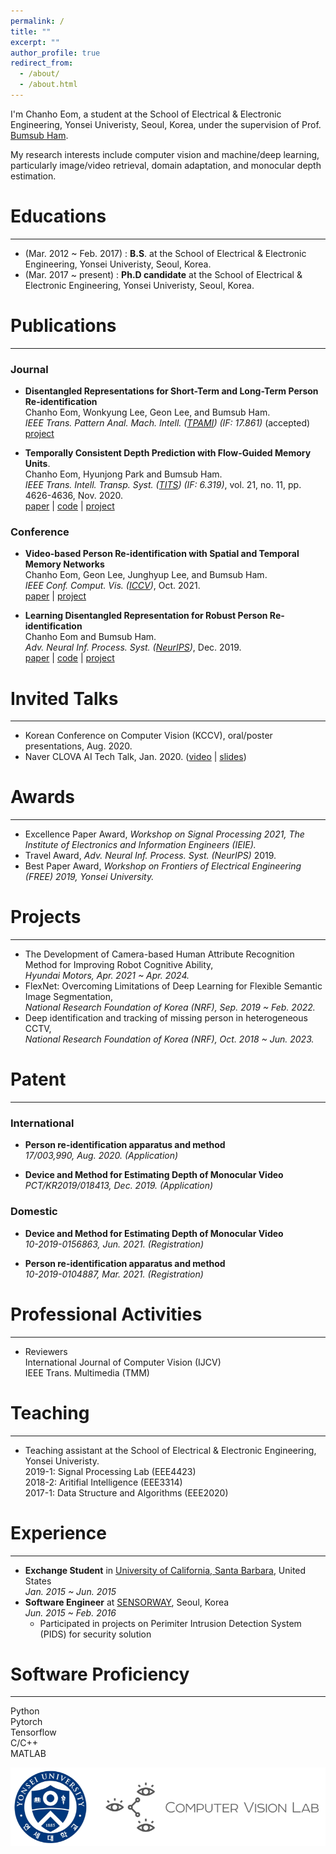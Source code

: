 ```yaml
---
permalink: /
title: ""
excerpt: ""
author_profile: true
redirect_from: 
  - /about/
  - /about.html
---
```


<!--![cheom](../images/cheom_zermatt_pointing.jpeg)-->

I'm Chanho Eom, a student at the School of Electrical & Electronic Engineering, Yonsei Univeristy, Seoul, Korea, under the supervision of Prof. [Bumsub Ham](https://cvlab.yonsei.ac.kr). 

My research interests include computer vision and machine/deep learning, particularly image/video retrieval, domain adaptation, and monocular depth estimation.

# Educations
_________________
* (Mar. 2012 ~ Feb. 2017) : **B.S**. at the School of Electrical & Electronic Engineering, Yonsei Univeristy, Seoul, Korea.
* (Mar. 2017 ~ present)   : **Ph.D candidate** at the School of Electrical & Electronic Engineering, Yonsei Univeristy, Seoul, Korea.

# Publications
_________________
### Journal
* **Disentangled Representations for Short-Term and Long-Term Person Re-identification**  
Chanho Eom, Wonkyung Lee, Geon Lee, and Bumsub Ham.  
*IEEE Trans. Pattern Anal. Mach. Intell. ([TPAMI](https://ieeexplore.ieee.org/xpl/RecentIssue.jsp?punumber=34)) (IF: 17.861)* (accepted)  
[project](https://cvlab-yonsei.github.io/projects/ISGAN/)

* **Temporally Consistent Depth Prediction with Flow-Guided Memory Units**.\
Chanho Eom, Hyunjong Park and Bumsub Ham.\
*IEEE Trans. Intell. Transp. Syst. ([TITS](https://ieeexplore.ieee.org/xpl/RecentIssue.jsp?punumber=6979)) (IF: 6.319)*, vol. 21, no. 11, pp. 4626-4636, Nov. 2020.  
[paper](https://ieeexplore.ieee.org/document/8848860) \|
[code](https://github.com/cvlab-yonsei/FlowGRU) \|
[project](https://cvlab-yonsei.github.io/projects/FlowGRU/)

### Conference
* **Video-based Person Re-identification with Spatial and Temporal Memory Networks**  
Chanho Eom, Geon Lee, Junghyup Lee, and Bumsub Ham.  
*IEEE Conf. Comput. Vis. ([ICCV](https://iccv2021.thecvf.com/home))*, Oct. 2021.  
[paper](https://openaccess.thecvf.com/content/ICCV2021/papers/Eom_Video-Based_Person_Re-Identification_With_Spatial_and_Temporal_Memory_Networks_ICCV_2021_paper.pdf) \|
[project](https://cvlab.yonsei.ac.kr/projects/STMN/)

* **Learning Disentangled Representation for Robust Person Re-identification**  
Chanho Eom and Bumsub Ham.  
*Adv. Neural Inf. Process. Syst. ([NeurIPS](https://nips.cc/Conferences/2019))*, Dec. 2019.  
[paper](https://papers.nips.cc/paper/2019/file/d3aeec875c479e55d1cdeea161842ec6-Paper.pdf) \|
[code](https://github.com/cvlab-yonsei/ISGAN) \|
[project](https://cvlab-yonsei.github.io/projects/ISGAN/)

# Invited Talks
_________________
* Korean Conference on Computer Vision (KCCV), oral/poster presentations, Aug. 2020.
* Naver CLOVA AI Tech Talk, Jan. 2020. ([video](https://www.youtube.com/watch?v=_bQvGy80MS0) \| [slides](https://www.facebook.com/677413542326125/posts/3110595645674557/))
 
# Awards
_________________
* Excellence Paper Award, *Workshop on Signal Processing 2021, The Institute of Electronics and Information Engineers (IEIE).*
* Travel Award, *Adv. Neural Inf. Process. Syst. (NeurIPS)* 2019.
* Best Paper Award, *Workshop on Frontiers of Electrical Engineering (FREE) 2019, Yonsei University.*

# Projects
_________________
* The Development of Camera-based Human Attribute Recognition Method for Improving Robot Cognitive Ability,  
*Hyundai Motors, Apr. 2021 ~ Apr. 2024.*  
* FlexNet: Overcoming Limitations of Deep Learning for Flexible Semantic Image Segmentation,  
*National Research Foundation of Korea (NRF), Sep. 2019 ~ Feb. 2022.*  
* Deep identification and tracking of missing person in heterogeneous CCTV,  
*National Research Foundation of Korea (NRF), Oct. 2018 ~ Jun. 2023.*  

# Patent
_________________
### International
* **Person re-identification apparatus and method**  
*17/003,990, Aug. 2020. (Application)*

* **Device and Method for Estimating Depth of Monocular Video**  
*PCT/KR2019/018413, Dec. 2019. (Application)*

### Domestic
* **Device and Method for Estimating Depth of Monocular Video**  
*10-2019-0156863, Jun. 2021. (Registration)*

* **Person re-identification apparatus and method**  
*10-2019-0104887, Mar. 2021. (Registration)*

# Professional Activities
_________________
* Reviewers  
International Journal of Computer Vision (IJCV)  
IEEE Trans. Multimedia (TMM)  

# Teaching
_________________
* Teaching assistant at the School of Electrical & Electronic Engineering, Yonsei Univeristy.  
2019-1: Signal Processing Lab (EEE4423)  
2018-2: Aritifial Intelligence (EEE3314)  
2017-1: Data Structure and Algorithms (EEE2020)

# Experience
_________________
* **Exchange Student** in [University of California, Santa Barbara](https://www.ucsb.edu/), United States  
*Jan. 2015 ~ Jun. 2015*
* **Software Engineer** at [SENSORWAY](http://www.sensorway.co.kr/eng/), Seoul, Korea  
*Jun. 2015 ~ Feb. 2016*
  - Participated in projects on Perimiter Intrusion Detection System (PIDS) for security solution
  
# Software Proficiency
_________________
Python  
Pytorch  
Tensorflow  
C/C++  
MATLAB

![cvlab_logo](../images/cvlab_logo.png)
